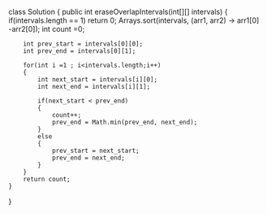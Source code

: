 class Solution {
    public int eraseOverlapIntervals(int[][] intervals) {
        if(intervals.length == 1) return 0;
        Arrays.sort(intervals, (arr1, arr2) -> arr1[0] -arr2[0]);
        int count =0;
        
        int prev_start = intervals[0][0];
        int prev_end = intervals[0][1];
        
        for(int i =1 ; i<intervals.length;i++)
        {
            int next_start = intervals[i][0];
            int next_end = intervals[i][1];
            
            if(next_start < prev_end)
            {
                count++;
                prev_end = Math.min(prev_end, next_end);
            }
            else
            {
                prev_start = next_start;
                prev_end = next_end;
            }
        }
        return count;
    }
}
